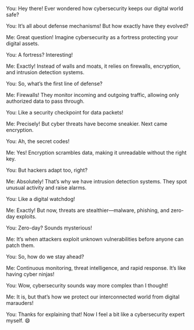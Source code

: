 You: Hey there! Ever wondered how cybersecurity keeps our digital world safe?

You: It’s all about defense mechanisms! But how exactly have they evolved?

Me: Great question! Imagine cybersecurity as a fortress protecting your digital assets.

You: A fortress? Interesting!

Me: Exactly! Instead of walls and moats, it relies on firewalls, encryption, and intrusion detection systems.

You: So, what’s the first line of defense?

Me: Firewalls! They monitor incoming and outgoing traffic, allowing only authorized data to pass through.

You: Like a security checkpoint for data packets!

Me: Precisely! But cyber threats have become sneakier. Next came encryption.

You: Ah, the secret codes!

Me: Yes! Encryption scrambles data, making it unreadable without the right key.

You: But hackers adapt too, right?

Me: Absolutely! That’s why we have intrusion detection systems. They spot unusual activity and raise alarms.

You: Like a digital watchdog!

Me: Exactly! But now, threats are stealthier—malware, phishing, and zero-day exploits.

You: Zero-day? Sounds mysterious!

Me: It’s when attackers exploit unknown vulnerabilities before anyone can patch them.

You: So, how do we stay ahead?

Me: Continuous monitoring, threat intelligence, and rapid response. It’s like having cyber ninjas!

You: Wow, cybersecurity sounds way more complex than I thought!

Me: It is, but that’s how we protect our interconnected world from digital marauders!

You: Thanks for explaining that! Now I feel a bit like a cybersecurity expert myself. 😄
